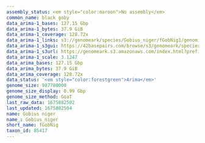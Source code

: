 ```yaml
---
assembly_status: <em style="color:maroon">No assembly</em>
common_name: black goby
data_arima-1_bases: 127.15 Gbp
data_arima-1_bytes: 37.9 GiB
data_arima-1_coverage: 128.72x
data_arima-1_links: s3://genomeark/species/Gobius_niger/fGobNig1/genomic_data/arima/<br>
data_arima-1_s3gui: https://42basepairs.com/browse/s3/genomeark/species/Gobius_niger/fGobNig1/genomic_data/arima/
data_arima-1_s3url: https://genomeark.s3.amazonaws.com/index.html?prefix=species/Gobius_niger/fGobNig1/genomic_data/arima/
data_arima-1_scale: 3.1247
data_arima_bases: 127.15 Gbp
data_arima_bytes: 37.9 GiB
data_arima_coverage: 128.72x
data_status: '<em style="color:forestgreen">Arima</em>'
genome_size: 987780000
genome_size_display: 0.99 Gbp
genome_size_method: GoaT
last_raw_data: 1675882502
last_updated: 1675882504
name: Gobius niger
name_: Gobius_niger
short_name: fGobNig
taxon_id: 85417
---
```

